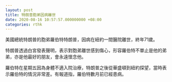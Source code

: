 ```yaml
---
layout: post
title: 特朗普胞弟因病離世
date: 2020-08-16 10:57:57.000000000 +08:00
categories: rthk
---
```


美國總統特朗普的胞弟羅伯特特朗普，因病在紐約一間醫院離世，終年71歲。

特朗普透過白宮發表聲明，表示對胞弟離世感到傷心，形容羅伯特不單止是他的弟弟，亦是他最好的朋友，會永遠懷念他。

羅伯特在星期五因為身體不適入院治療，特朗普之後從華盛頓到紐約探望，當時表示羅伯特的情況非常差。有報道指，羅伯特數月前已經患病。
